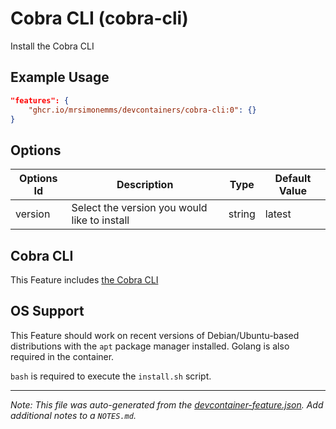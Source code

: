 
# Cobra CLI (cobra-cli)

Install the Cobra CLI

## Example Usage

```json
"features": {
    "ghcr.io/mrsimonemms/devcontainers/cobra-cli:0": {}
}
```

## Options

| Options Id | Description | Type | Default Value |
|-----|-----|-----|-----|
| version | Select the version you would like to install | string | latest |

## Cobra CLI

This Feature includes [the Cobra CLI](https://github.com/spf13/cobra-cli/)

## OS Support

This Feature should work on recent versions of Debian/Ubuntu-based distributions
with the `apt` package manager installed. Golang is also required in the container.

`bash` is required to execute the `install.sh` script.


---

_Note: This file was auto-generated from the [devcontainer-feature.json](https://github.com/mrsimonemms/devcontainers/blob/main/features/cobra-cli/devcontainer-feature.json).  Add additional notes to a `NOTES.md`._
